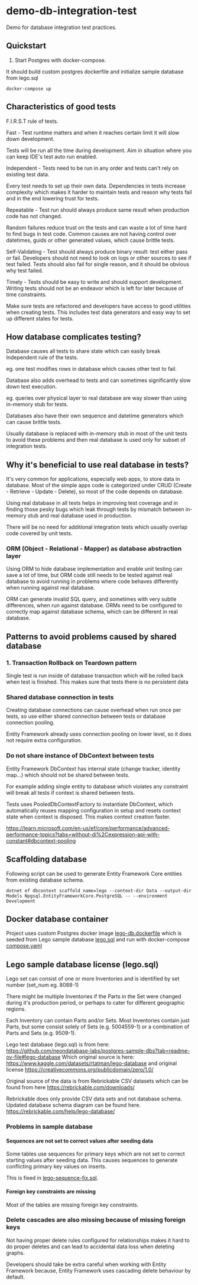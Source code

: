 # demo-db-integration-test

Demo for database integration test practices.

## Quickstart

1. Start Postgres with docker-compose.

It should build custom postgres dockerfile and initialize sample database from lego.sql

```shell
docker-compose up
```

## Characteristics of good tests

F.I.R.S.T rule of tests.

Fast - Test runtime matters and when it reaches certain limit it will slow down development.

Tests will be run all the time during development. Aim in situation where you can keep IDE's test auto run enabled.

Independent - Tests need to be run in any order and tests can't rely on existing test data.

Every test needs to set up their own data. Dependencies in tests increase complexity which makes
it harder to maintain tests and reason why tests fail and in the end lowering trust for tests.

Repeatable - Test run should always produce same result when production code has not changed.

Random failures reduce trust on the tests and can waste a lot of time hard to find bugs in test code.
Common causes are not having control over datetimes, guids or other generated values, which cause brittle tests.

Self-Validating - Test should always produce binary result: test either pass or fail. Developers should not need to look
on logs or other sources to see if test failed.
Tests should also fail for single reason, and it should be obvious why test failed.

Timely - Tests should be easy to write and should support development. Writing tests should not be an
endeavor which is left for later because of time constraints.

Make sure tests are refactored and developers have access to good utilities when creating tests.
This includes test data generators and easy way to set up different states for tests.

## How database complicates testing?

Database causes all tests to share state which can easily break Independent rule of the tests.

eg. one test modifies rows in database which causes other test to fail.

Database also adds overhead to tests and can sometimes significantly slow down test execution.

eg. queries over physical layer to real database are way slower than using in-memory stub for tests.

Databases also have their own sequence and datetime generators which can cause brittle tests.

Usually database is replaced with in-memory stub in most of the unit tests to avoid these problems
and then real database is used only for subset of integration tests.

## Why it's beneficial to use real database in tests?

It's very common for applications, especially web apps, to store data in database. Most of the simple apps
code is categorized under CRUD (Create - Retrieve - Update - Delete), so most of the code depends on database.

Using real database in all tests helps in improving test coverage and in finding those pesky bugs which leak through
tests
by mismatch between in-memory stub and real database used in production.

There will be no need for additional integration tests which usually overlap code covered by unit tests.

### ORM (Object - Relational - Mapper) as database abstraction layer

Using ORM to hide database implementation and enable unit testing can save a lot of time, but
ORM code still needs to be tested against real database to avoid running in problems where code behaves differently when
running against real database.

ORM can generate invalid SQL query, and sometimes with very subtle differences, when run against database.
ORMs need to be configured to correctly map against database schema, which can be different in real database.

## Patterns to avoid problems caused by shared database

### 1. Transaction Rollback on Teardown pattern

Single test is run inside of database transaction which will be rolled back when test is finished.
This makes sure that tests there is no persistent data

### Shared database connection in tests

Creating database connections can cause overhead when run once per tests, so use either shared connection between
tests or database connection pooling.

Entity Framework already uses connection pooling on lower level, so it does not require extra configuration.

### Do not share instance of DbContext between tests

Entity Framework DbContext has internal state (change tracker, identity map...) which should not be shared between
tests.

For example adding single entity to database which violates any constraint will break all tests if context is shared
between tests.

Tests uses PooledDbContextFactory to instantiate DbContext, which automatically reuses mapping configuration in setup
and resets context state
when context is disposed. This makes context creation faster.

https://learn.microsoft.com/en-us/ef/core/performance/advanced-performance-topics?tabs=without-di%2Cexpression-api-with-constant#dbcontext-pooling

## Scaffolding database

Following script can be used to generate Entity Framework Core entities from existing database schema.

```shell
dotnet ef dbcontext scaffold name=lego --context-dir Data --output-dir Models Npgsql.EntityFrameworkCore.PostgreSQL -- --environment Development
```

## Docker database container

Project uses custom Postgres docker image [lego-db.dockerfile](lego-db.dockerfile) which is seeded from Lego sample
database [lego.sql](lego.sql)
and run with docker-compose [compose.yaml](compose.yaml)

## Lego sample database license (lego.sql)

Lego set can consist of one or more Inventories and is identified by set number (set_num eg. 8088-1)

There might be multiple Inventories if the Parts in the Set were changed during it's production period, or perhaps to
cater for different geographic regions.

Each Inventory can contain Parts and/or Sets. Most Inventories contain just Parts, but some consist solely of Sets (e.g.
5004559-1) or a combination of Parts and Sets (e.g. 9509-1).

Lego test database (lego.sql) is from
here: https://github.com/neondatabase-labs/postgres-sample-dbs?tab=readme-ov-file#lego-database
Which original source is here: https://www.kaggle.com/datasets/rtatman/lego-database
and original license https://creativecommons.org/publicdomain/zero/1.0/

Original source of the data is from Rebrickable CSV datasets which can be found from here
https://rebrickable.com/downloads/

Rebrickable does only provide CSV data sets and not database schema. Updated database schema diagram can be found here.
https://rebrickable.com/help/lego-database/

### Problems in sample database

#### Sequences are not set to correct values after seeding data

Some tables use sequences for primary keys which are not set to correct starting values after seeding data.
This causes sequences to generate conflicting primary key values on inserts.

This is fixed in [lego-sequence-fix.sql](lego-sequence-fix.sql).

#### Foreign key constraints are missing

Most of the tables are missing foreign key constraints.

### Delete cascades are also missing because of missing foreign keys

Not having proper delete rules configured for relationships makes it hard to do proper deletes
and can lead to accidental data loss when deleting graphs.

Developers should take be extra careful when working with Entity Framework because, Entity Framework uses cascading delete behaviour by default.
